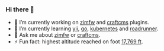 ### Hi there 👋

<!--
**bgrrtt/bgrrtt** is a ✨ _special_ ✨ repository because its `README.md` (this file) appears on your GitHub profile.

Here are some ideas to get you started:

- 🔭 I’m currently working on ...
- 🌱 I’m currently learning ...
- 👯 I’m looking to collaborate on ...
- 🤔 I’m looking for help with ...
- 💬 Ask me about ...
- 📫 How to reach me: ...
- 😄 Pronouns: ...
- ⚡ Fun fact: ...
-->

- 🔭 I’m currently working on [zimfw](https://github.com/zimfw) and [craftcms](https://github.com/craftcms) plugins.
- 🌱 I’m currently learning [yii](https://github.com/yiisoft), [go](https://github.com/golang), [kubernetes](https://github.com/kubernetes) and [roadrunner](https://github.com/spiral/roadrunner).
- 💬 Ask me about [zimfw](https://github.com/zimfw) or [craftcms](https://github.com/craftcms).
- ⚡ Fun fact: highest altitude reached on foot [17,769 ft](https://en.wikipedia.org/wiki/Thorong_La).

